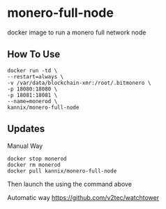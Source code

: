 # monero-full-node

docker image to run a monero full network node

## How To Use

``` 
docker run -td \
--restart=always \
-v /var/data/blockchain-xmr:/root/.bitmonero \
-p 18080:18080 \
-p 18081:18081 \
--name=monerod \
kannix/monero-full-node
```

## Updates
Manual Way
```
docker stop monerod
docker rm monerod
docker pull kannix/monero-full-node
```
Then launch the using the command above

Automatic way
https://github.com/v2tec/watchtower
